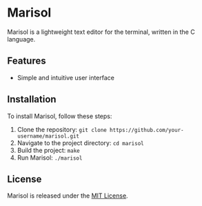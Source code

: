 # Marisol

Marisol is a lightweight text editor for the terminal, written in the C language.

## Features

- Simple and intuitive user interface

## Installation

To install Marisol, follow these steps:

1. Clone the repository: `git clone https://github.com/your-username/marisol.git`
2. Navigate to the project directory: `cd marisol`
3. Build the project: `make`
4. Run Marisol: `./marisol`

## License

Marisol is released under the [MIT License](https://opensource.org/licenses/MIT).
